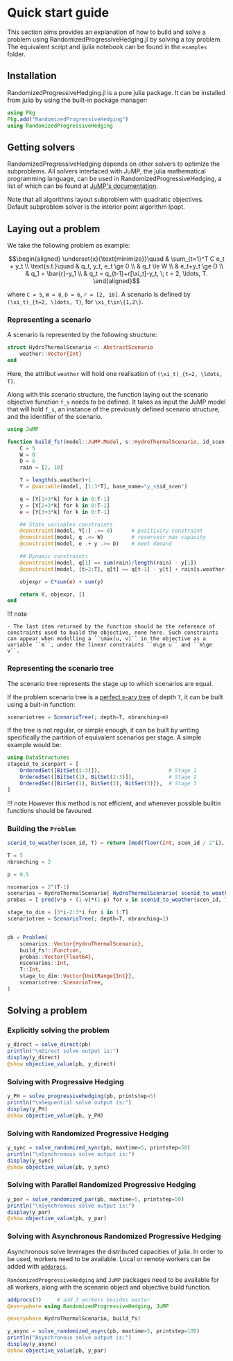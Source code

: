 # Quick start guide

This section aims provides an explanation of how to build and solve a problem using RandomizedProgressiveHedging.jl by solving a toy problem. The equivalent script and ijulia notebook can be found in the `examples` folder.

## Installation
RandomizedProgressiveHedging.jl is a pure julia package. It can be installed from julia by using the built-in package manager:
```julia
using Pkg
Pkg.add("RandomizedProgressiveHedging")
using RandomizedProgressiveHedging
```

## Getting solvers
RandomizedProgressiveHedging depends on other solvers to optimize the subproblems. All solvers interfaced with JuMP, the julia mathematical programming language, can be used in RandomizedProgressiveHedging, a list of which can be found at [JuMP's documentation](http://www.juliaopt.org/JuMP.jl/v0.19.0/installation/#Getting-Solvers-1).

Note that all algorithms layout subproblem with quadratic objectives. Default subproblem solver is the interior point algorithm Ipopt.

## Laying out a problem
We take the following problem as example:

```math
\begin{aligned}
\underset{x}{\text{minimize}}\quad
& \sum_{t=1}^T C e_t + y_t \\
\text{s.t.}\quad
& q_t, y_t, e_t \ge 0 \\
& q_t \le W \\
& e_t+y_t \ge D \\
& q_1 = \bar{r}-y_1 \\
& q_t = q_{t-1}+r[\xi_t]-y_t, \; t = 2, \ldots, T.
\end{aligned}
```

where ``C = 5``, ``W = 8``, ``D = 6``, ``r = [2, 10]``. A scenario is defined by ``(\xi_t)_{t=2, \ldots, T}``, for ``\xi_t\in\{1,2\}``.

### Representing a scenario

A scenario is represented by the following structure:
```julia
struct HydroThermalScenario <: AbstractScenario
    weather::Vector{Int}
end
```
Here, the attribut `weather` will hold one realisation of ``(\xi_t)_{t=2, \ldots, T}``.

Along with this scenario structure, the function laying out the scenario objective function ``f_s`` needs to be defined.
It takes as input the JuMP model that will hold ``f_s``, an instance of the previously defined scenario structure, and the identifier of the scenario.
```julia
using JuMP

function build_fs!(model::JuMP.Model, s::HydroThermalScenario, id_scen::ScenarioId)
    C = 5
    W = 8
    D = 6
    rain = [2, 10]

    T = length(s.weather)+1
    Y = @variable(model, [1:3*T], base_name="y_s$id_scen")

    q = [Y[1+3*k] for k in 0:T-1]
    y = [Y[2+3*k] for k in 0:T-1]
    e = [Y[3+3*k] for k in 0:T-1]

    ## State variables constraints
    @constraint(model, Y[:] .>= 0)      # positivity constraint
    @constraint(model, q .<= W)         # reservoir max capacity
    @constraint(model, e .+ y .>= D)    # meet demand

    ## Dynamic constraints
    @constraint(model, q[1] == sum(rain)/length(rain) - y[1])
    @constraint(model, [t=2:T], q[t] == q[t-1] - y[t] + rain[s.weather[t-1]+1])

    objexpr = C*sum(e) + sum(y)

    return Y, objexpr, []
end
```
!!! note

    - The last item returned by the function should be the reference of constraints used to build the objective, none here. Such constraints can appear when modelling a ``\max(u, v)`` in the objective as a variable ``m``, under the linear constraints ``m\ge u`` and ``m\ge v``.


### Representing the scenario tree
The scenario tree represents the stage up to which scenarios are equal.

If the problem scenario tree is a [perfect ``m``-ary tree](https://en.wikipedia.org/wiki/M-ary_tree#Types_of_m-ary_trees) of depth ``T``, it can be built using a buit-in function:
```julia
scenariotree = ScenarioTree(; depth=T, nbranching=m)
```

If the tree is not regular, or simple enough, it can be built by writing specifically the partition of equivalent scenarios per stage. A simple example would be:
```julia
using DataStructures
stageid_to_scenpart = [
    OrderedSet([BitSet(1:3)]),                      # Stage 1
    OrderedSet([BitSet(1), BitSet(2:3)]),           # Stage 2
    OrderedSet([BitSet(1), BitSet(2), BitSet(3)]),  # Stage 3
]
```
!!! note
    However this method is not efficient, and whenever possible builtin functions should be favoured.

### Building the `Problem`


```julia
scenid_to_weather(scen_id, T) = return [mod(floor(Int, scen_id / 2^i), 2) for i in T-1:-1:0]

T = 5
nbranching = 2

p = 0.5

nscenarios = 2^(T-1)
scenarios = HydroThermalScenario[ HydroThermalScenario( scenid_to_weather(scen_id, T-1) ) for scen_id in 0:nscenarios-1]
probas = [ prod(v*p + (1-v)*(1-p) for v in scenid_to_weather(scen_id, T-1)) for scen_id in 1:nscenarios ]

stage_to_dim = [3*i-2:3*i for i in 1:T]
scenariotree = ScenarioTree(; depth=T, nbranching=2)


pb = Problem(
    scenarios::Vector{HydroThermalScenario},
    build_fs!::Function,
    probas::Vector{Float64},
    nscenarios::Int,
    T::Int,
    stage_to_dim::Vector{UnitRange{Int}},
    scenariotree::ScenarioTree,
)
```

## Solving a problem

### Explicitly solving the problem
```julia
y_direct = solve_direct(pb)
println("\nDirect solve output is:")
display(y_direct)
@show objective_value(pb, y_direct)
```

### Solving with Progressive Hedging
```julia
y_PH = solve_progressivehedging(pb, printstep=5)
println("\nSequential solve output is:")
display(y_PH)
@show objective_value(pb, y_PH)
```

### Solving with Randomized Progressive Hedging
```julia
y_sync = solve_randomized_sync(pb, maxtime=5, printstep=50)
println("\nSynchronous solve output is:")
display(y_sync)
@show objective_value(pb, y_sync)
```

### Solving with Parallel Randomized Progressive Hedging
```julia
y_par = solve_randomized_par(pb, maxtime=5, printstep=50)
println("\nSynchronous solve output is:")
display(y_par)
@show objective_value(pb, y_par)
```

### Solving with Asynchronous Randomized Progressive Hedging
Asynchronous solve leverages the distributed capacities of julia. In order to be used, workers need to be available. Local or remote workers can be added with [`addprocs`](https://docs.julialang.org/en/v1/stdlib/Distributed/#Distributed.addprocs).

`RandomizedProgressiveHedging` and `JuMP` packages need to be available for all workers, along with the scenario object and objective build function.

```julia
addprocs(3)     # add 3 workers besides master
@everywhere using RandomizedProgressiveHedging, JuMP

@everywhere HydroThermalScenario, build_fs!

y_async = solve_randomized_async(pb, maxtime=5, printstep=100)
println("Asynchronous solve output is:")
display(y_async)
@show objective_value(pb, y_par)
```
